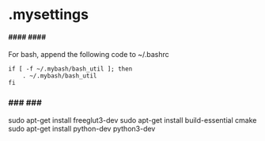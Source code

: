 # .mysettings

#### #### #### ####
For bash, append the following code to ~/.bashrc

	if [ -f ~/.mybash/bash_util ]; then 
		. ~/.mybash/bash_util 
	fi

### ### ### ###

sudo apt-get install freeglut3-dev
sudo apt-get install build-essential cmake
sudo apt-get install python-dev python3-dev


